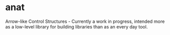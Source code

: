 # anat
Arrow-like Control Structures - Currently a work in progress, intended more as a low-level library for building libraries than as an every day tool.
